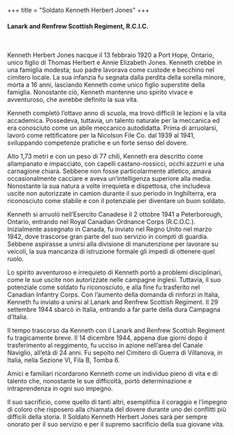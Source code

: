 +++
title = "Soldato Kenneth Herbert Jones"
+++

#### Lanark and Renfrew Scottish Regiment, R.C.I.C.
<br>


Kenneth Herbert Jones nacque il 13 febbraio 1920 a Port Hope, Ontario, unico figlio di Thomas Herbert e Annie Elizabeth Jones. Kenneth crebbe in una famiglia modesta; suo padre lavorava come custode e becchino nel cimitero locale. La sua infanzia fu segnata dalla perdita della sorella minore, morta a 16 anni, lasciando Kenneth come unico figlio superstite della famiglia. Nonostante ciò, Kenneth mantenne uno spirito vivace e avventuroso, che avrebbe definito la sua vita.

Kenneth completò l’ottavo anno di scuola, ma trovò difficili le lezioni e la vita accademica. Possedeva, tuttavia, un talento naturale per la meccanica ed era conosciuto come un abile meccanico autodidatta. Prima di arruolarsi, lavorò come rettificatore per la Nicolson File Co. dal 1939 al 1941, sviluppando competenze pratiche e un forte senso del dovere.

Alto 1,73 metri e con un peso di 77 chili, Kenneth era descritto come allampanato e impacciato, con capelli castano-rossicci, occhi azzurri e una carnagione chiara. Sebbene non fosse particolarmente atletico, amava occasionalmente cacciare e aveva un’intelligenza superiore alla media. Nonostante la sua natura a volte irrequieta e dispettosa, che includeva uscite non autorizzate in camion durante il suo periodo in Inghilterra, era riconosciuto come stabile e con il potenziale per diventare un buon soldato.

Kenneth si arruolò nell’Esercito Canadese il 2 ottobre 1941 a Peterborough, Ontario, entrando nel Royal Canadian Ordnance Corps (R.C.O.C.). 
Inizialmente assegnato in Canada, fu inviato nel Regno Unito nel marzo 1942, dove trascorse gran parte del suo servizio in compiti di guardia. Sebbene aspirasse a unirsi alla divisione di manutenzione per lavorare su veicoli, la sua mancanza di istruzione formale gli impedì di ottenere quel ruolo.

Lo spirito avventuroso e irrequieto di Kenneth portò a problemi disciplinari, come le sue uscite non autorizzate nelle campagne inglesi. Tuttavia, il suo potenziale come soldato fu riconosciuto, e alla fine fu trasferito nel Canadian Infantry Corps. 
Con l’aumento della domanda di rinforzi in Italia, Kenneth fu inviato a unirsi al Lanark and Renfrew Scottish Regiment. Il 29 settembre 1944 sbarcò in Italia, entrando a far parte della dura Campagna d’Italia.

Il tempo trascorso da Kenneth con il Lanark and Renfrew Scottish Regiment fu tragicamente breve. 
Il 14 dicembre 1944, appena due giorni dopo il trasferimento al reggimento, fu ucciso in azione nell’area del Canale Naviglio, all’età di 24 anni. 
Fu sepolto nel Cimitero di Guerra di Villanova, in Italia, nella Sezione VI, Fila B, Tomba 6.

Amici e familiari ricordarono Kenneth come un individuo pieno di vita e di talento che, nonostante le sue difficoltà, portò determinazione e intraprendenza in ogni suo impegno.

Il suo sacrificio, come quello di tanti altri, esemplifica il coraggio e l’impegno di coloro che risposero alla chiamata del dovere durante uno dei conflitti più difficili della storia. 
Il Soldato Kenneth Herbert Jones sarà per sempre onorato per il suo servizio e per il supremo sacrificio della sua giovane vita.
